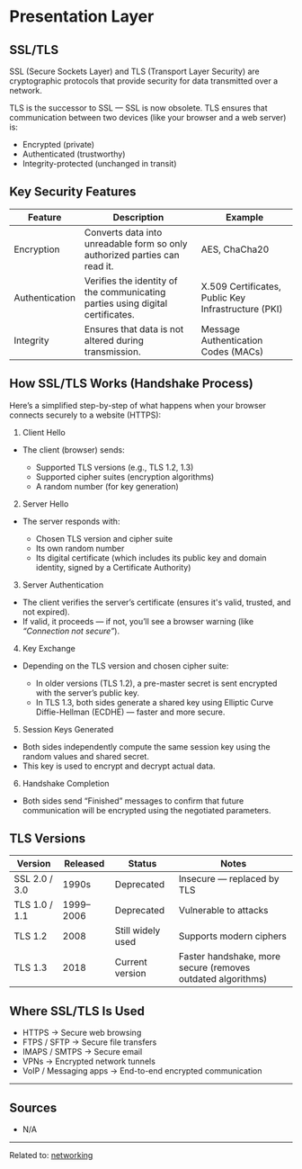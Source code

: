 # Presentation Layer

## SSL/TLS

SSL (Secure Sockets Layer) and TLS (Transport Layer Security) are cryptographic protocols that provide security for data transmitted over a network.

TLS is the successor to SSL — SSL is now obsolete. TLS ensures that communication between two devices (like your browser and a web server) is:

- Encrypted (private)
- Authenticated (trustworthy)
- Integrity-protected (unchanged in transit)


## Key Security Features

| Feature        | Description                                                                | Example                                         |
| ------------------ | ------------------------------------------------------------------------------ | --------------------------------------------------- |
| Encryption     | Converts data into unreadable form so only authorized parties can read it.     | AES, ChaCha20                                       |
| Authentication | Verifies the identity of the communicating parties using digital certificates. | X.509 Certificates, Public Key Infrastructure (PKI) |
| Integrity      | Ensures that data is not altered during transmission.                          | Message Authentication Codes (MACs)                 |


## How SSL/TLS Works (Handshake Process)

Here’s a simplified step-by-step of what happens when your browser connects securely to a website (HTTPS):

1. Client Hello

* The client (browser) sends:

  * Supported TLS versions (e.g., TLS 1.2, 1.3)
  * Supported cipher suites (encryption algorithms)
  * A random number (for key generation)

2. Server Hello

* The server responds with:

  * Chosen TLS version and cipher suite
  * Its own random number
  * Its digital certificate (which includes its public key and domain identity, signed by a Certificate Authority)

3. Server Authentication

* The client verifies the server’s certificate (ensures it's valid, trusted, and not expired).
* If valid, it proceeds — if not, you’ll see a browser warning (like *“Connection not secure”*).

4. Key Exchange

* Depending on the TLS version and chosen cipher suite:

  * In older versions (TLS 1.2), a pre-master secret is sent encrypted with the server’s public key.
  * In TLS 1.3, both sides generate a shared key using Elliptic Curve Diffie-Hellman (ECDHE) — faster and more secure.

5. Session Keys Generated

* Both sides independently compute the same session key using the random values and shared secret.
* This key is used to encrypt and decrypt actual data.

6. Handshake Completion

* Both sides send “Finished” messages to confirm that future communication will be encrypted using the negotiated parameters.


## TLS Versions

| Version   | Released | Status          | Notes                                                   |
| ------------- | ------------ | ------------------- | ----------------------------------------------------------- |
| SSL 2.0 / 3.0 | 1990s        | Deprecated        | Insecure — replaced by TLS                                  |
| TLS 1.0 / 1.1 | 1999–2006    | Deprecated        | Vulnerable to attacks                                       |
| TLS 1.2   | 2008         | Still widely used | Supports modern ciphers                                     |
| TLS 1.3   | 2018         | Current version   | Faster handshake, more secure (removes outdated algorithms) |


## Where SSL/TLS Is Used

* HTTPS → Secure web browsing
* FTPS / SFTP → Secure file transfers
* IMAPS / SMTPS → Secure email
* VPNs → Encrypted network tunnels
* VoIP / Messaging apps → End-to-end encrypted communication

<hr>

## Sources
* N/A


<hr>

Related to: [networking](networking)